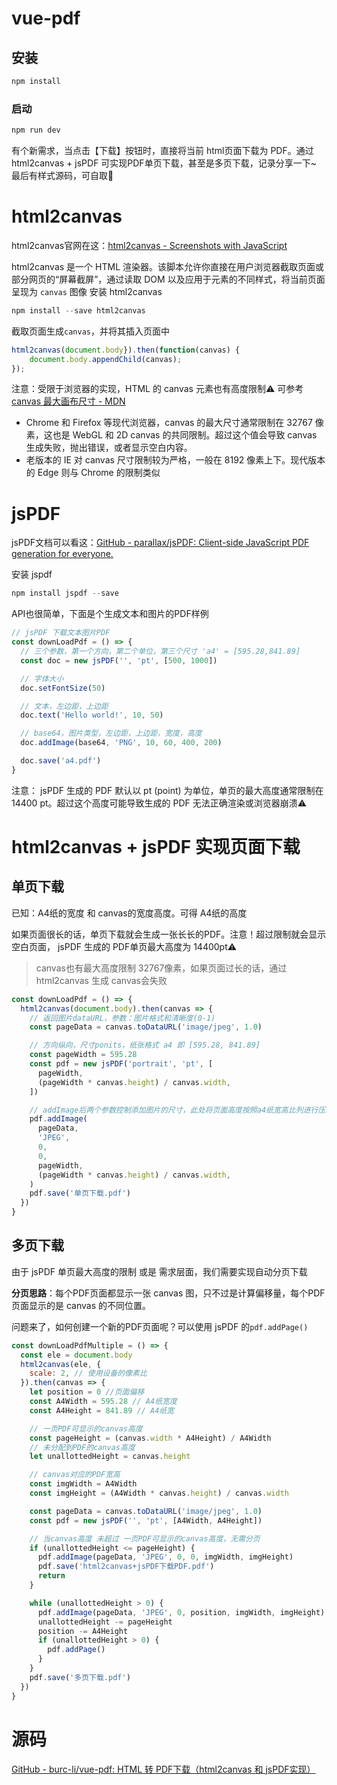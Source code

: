 # vue-pdf

## 安装

```sh
npm install
```

### 启动

```sh
npm run dev
```

有个新需求，当点击【下载】按钮时，直接将当前 html页面下载为 PDF。通过 html2canvas + jsPDF 可实现PDF单页下载，甚至是多页下载，记录分享一下~ 最后有样式源码，可自取🫡

# html2canvas

html2canvas官网在这：[html2canvas - Screenshots with JavaScript](https://html2canvas.hertzen.com/)

html2canvas 是一个 HTML 渲染器。该脚本允许你直接在用户浏览器截取页面或部分网页的“屏幕截屏”，通过读取 DOM 以及应用于元素的不同样式，将当前页面呈现为 `canvas` 图像
安装 html2canvas

```javascript
npm install --save html2canvas
```

截取页面生成`canvas`，并将其插入页面中

```javascript
html2canvas(document.body}).then(function(canvas) {
    document.body.appendChild(canvas);
});
```

注意：受限于浏览器的实现，HTML 的 canvas 元素也有高度限制⚠ 可参考 [canvas 最大画布尺寸 - MDN](https://developer.mozilla.org/zh-CN/docs/Web/HTML/Element/canvas)

- Chrome 和 Firefox 等现代浏览器，canvas 的最大尺寸通常限制在 32767 像素，这也是 WebGL 和 2D canvas 的共同限制。超过这个值会导致 canvas 生成失败，抛出错误，或者显示空白内容。
- 老版本的 IE 对 canvas 尺寸限制较为严格，一般在 8192 像素上下。现代版本的 Edge 则与 Chrome 的限制类似

# jsPDF

jsPDF文档可以看这：[GitHub - parallax/jsPDF: Client-side JavaScript PDF generation for everyone.](https://github.com/parallax/jsPDF)

安装 jspdf

```javascript
npm install jspdf --save
```

API也很简单，下面是个生成文本和图片的PDF样例

```javascript
// jsPDF 下载文本图片PDF
const downLoadPdf = () => {
  // 三个参数，第一个方向，第二个单位，第三个尺寸 'a4' = [595.28,841.89]
  const doc = new jsPDF('', 'pt', [500, 1000])

  // 字体大小
  doc.setFontSize(50)

  // 文本，左边距，上边距
  doc.text('Hello world!', 10, 50)

  // base64，图片类型，左边距，上边距，宽度，高度
  doc.addImage(base64, 'PNG', 10, 60, 400, 200)

  doc.save('a4.pdf')
}
```

注意： jsPDF 生成的 PDF 默认以 pt (point) 为单位，单页的最大高度通常限制在 14400 pt。超过这个高度可能导致生成的 PDF 无法正确渲染或浏览器崩溃⚠

# html2canvas + jsPDF 实现页面下载

## 单页下载

已知：A4纸的宽度 和 canvas的宽度高度。可得 A4纸的高度

如果页面很长的话，单页下载就会生成一张长长的PDF。注意！超过限制就会显示空白页面， jsPDF 生成的 PDF单页最大高度为 14400pt⚠

> canvas也有最大高度限制 32767像素，如果页面过长的话，通过 html2canvas 生成 canvas会失败

```javascript
const downLoadPdf = () => {
  html2canvas(document.body).then(canvas => {
    // 返回图片dataURL，参数：图片格式和清晰度(0-1)
    const pageData = canvas.toDataURL('image/jpeg', 1.0)

    // 方向纵向，尺寸ponits，纸张格式 a4 即 [595.28, 841.89]
    const pageWidth = 595.28
    const pdf = new jsPDF('portrait', 'pt', [
      pageWidth,
      (pageWidth * canvas.height) / canvas.width,
    ])

    // addImage后两个参数控制添加图片的尺寸，此处将页面高度按照a4纸宽高比列进行压缩
    pdf.addImage(
      pageData,
      'JPEG',
      0,
      0,
      pageWidth,
      (pageWidth * canvas.height) / canvas.width,
    )
    pdf.save('单页下载.pdf')
  })
}
```

## 多页下载

由于 jsPDF 单页最大高度的限制 或是 需求层面，我们需要实现自动分页下载

**分页思路**：每个PDF页面都显示一张 canvas 图，只不过是计算偏移量，每个PDF页面显示的是 canvas 的不同位置。

问题来了，如何创建一个新的PDF页面呢？可以使用 jsPDF 的`pdf.addPage()`

```javascript
const downLoadPdfMultiple = () => {
  const ele = document.body
  html2canvas(ele, {
    scale: 2, // 使用设备的像素比
  }).then(canvas => {
    let position = 0 //页面偏移
    const A4Width = 595.28 // A4纸宽度
    const A4Height = 841.89 // A4纸宽

    // 一页PDF可显示的canvas高度
    const pageHeight = (canvas.width * A4Height) / A4Width
    // 未分配到PDF的canvas高度
    let unallottedHeight = canvas.height

    // canvas对应的PDF宽高
    const imgWidth = A4Width
    const imgHeight = (A4Width * canvas.height) / canvas.width

    const pageData = canvas.toDataURL('image/jpeg', 1.0)
    const pdf = new jsPDF('', 'pt', [A4Width, A4Height])

    // 当canvas高度 未超过 一页PDF可显示的canvas高度，无需分页
    if (unallottedHeight <= pageHeight) {
      pdf.addImage(pageData, 'JPEG', 0, 0, imgWidth, imgHeight)
      pdf.save('html2canvas+jsPDF下载PDF.pdf')
      return
    }

    while (unallottedHeight > 0) {
      pdf.addImage(pageData, 'JPEG', 0, position, imgWidth, imgHeight)
      unallottedHeight -= pageHeight
      position -= A4Height
      if (unallottedHeight > 0) {
        pdf.addPage()
      }
    }
    pdf.save('多页下载.pdf')
  })
}
```

# 源码

[GitHub - burc-li/vue-pdf: HTML 转 PDF下载（html2canvas 和 jsPDF实现）](https://github.com/burc-li/vue-pdf)
